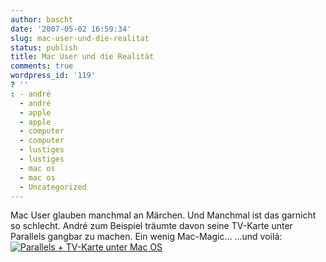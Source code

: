 ```yaml
---
author: bascht
date: '2007-05-02 16:59:34'
slug: mac-user-und-die-realitat
status: publish
title: Mac User und die Realität
comments: true
wordpress_id: '119'
? ''
: - andré
  - andré
  - apple
  - apple
  - computer
  - computer
  - lustiges
  - lustiges
  - mac os
  - mac os
  - Uncategorized
---
```


Mac User glauben manchmal an Märchen. Und Manchmal ist das garnicht
so schlecht. André zum Beispiel träumte davon seine TV-Karte unter
Parallels gangbar zu machen. Ein wenig Mac-Magic... ...und voilá:
[![Parallels + TV-Karte unter Mac OS](http://farm1.static.flickr.com/223/481481353_55196214f4_o.jpg "Parallels + TV-Karte unter Mac OS")](http://farm1.static.flickr.com/223/481481353_55196214f4_o.jpg)


